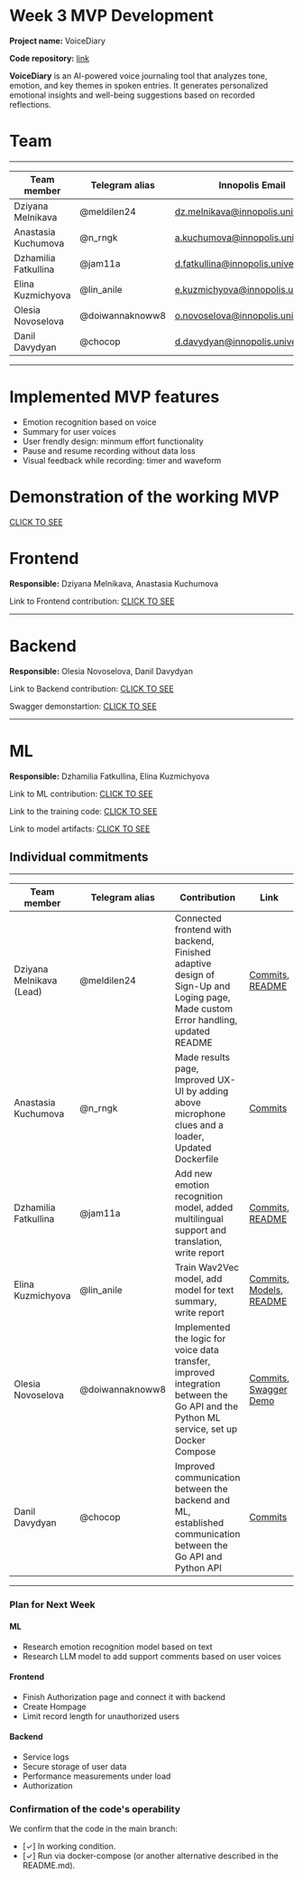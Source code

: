# Week 3 MVP Development 

**Project name:** VoiceDiary

**Code repository:** [link](https://github.com/IU-Capstone-Project-2025/VoiceDiary)

**VoiceDiary** is an AI-powered voice journaling tool that analyzes tone, emotion, and key themes in spoken entries. It generates personalized emotional insights and well-being suggestions based on recorded reflections.

# Team

---

| Team member          | Telegram alias  | Innopolis Email                    | Responcibilities |
| -------------------- | --------------- | ---------------------------------- | ---------------- |
| Dziyana Melnikava    | @meldilen24     | dz.melnikava@innopolis.university  | PM, Frontend     |
| Anastasia Kuchumova  | @n_rngk         | a.kuchumova@innopolis.university   | Frontend, UX/UI  |
| Dzhamilia Fatkullina | @jam11a         | d.fatkullina@innopolis.university  | ML               |
| Elina Kuzmichyova    | @lin_anile      | e.kuzmichyova@innopolis.university | ML               |
| Olesia Novoselova    | @doiwannaknoww8 | o.novoselova@innopolis.university  | Backend          |
| Danil Davydyan       | @chocop         | d.davydyan@innopolis.university    | Backend          |

---

# Implemented MVP features 
- Emotion recognition based on voice
- Summary for user voices
- User frendly design: minmum effort functionality
- Pause and resume recording without data loss
- Visual feedback while recording: timer and waveform



# Demonstration of the working MVP 
[CLICK TO SEE](https://drive.google.com/file/d/12MUHKCTWQI3D3ffB8yz_1a0jFMhyZCEH/view?usp=sharing)

# Frontend

**Responsible:** Dziyana Melnikava, Anastasia Kuchumova

Link to Frontend contribution: [CLICK TO SEE](https://github.com/IU-Capstone-Project-2025/VoiceDiary/tree/main/frontend)

---

# Backend

**Responsible:** Olesia Novoselova, Danil Davydyan

Link to Backend contribution: [CLICK TO SEE](https://github.com/IU-Capstone-Project-2025/VoiceDiary/tree/main/backend)

Swagger demonstartion: [CLICK TO SEE](https://drive.google.com/drive/folders/1trXUJF8lo0l9oZiHlHI-ezu67flPScue)

---

# ML

**Responsible:** Dzhamilia Fatkullina, Elina Kuzmichyova

Link to ML contribution: [CLICK TO SEE](https://github.com/IU-Capstone-Project-2025/VoiceDiary/tree/main/ml)

Link to the training code: [CLICK TO SEE](https://github.com/IU-Capstone-Project-2025/VoiceDiary/blob/main/ml/models/finetuning/Wav2Vec2_dusha_study.py)

Link to model artifacts: [CLICK TO SEE](https://disk.yandex.ru/d/LWot5j8zuPGqAw)





## Individual commitments

---

| Team member              | Telegram alias  | Contribution                                                                                                                                                                                                              | Link                                                                                                                                                                                                                                                                                                                                      |
| ------------------------ | --------------- | ------------------------------------------------------------------------------------------------------------------------------------------------------------------------------------------------------------------------- | ----------------------------------------------------------------------------------------------------------------------------------------------------------------------------------------------------------------------------------------------------------------------------------------------------------------------------------------- |
| Dziyana Melnikava (Lead) | @meldilen24     | Connected frontend with backend, Finished adaptive design of Sign-Up and Loging page, Made custom Error handling, updated README| [Commits](https://github.com/IU-Capstone-Project-2025/VoiceDiary/commits/main/?author=meldilen), [README](https://github.com/IU-Capstone-Project-2025/VoiceDiary/tree/main/frontend#readme) |
| Anastasia Kuchumova      | @n_rngk         | Made results page, Improved UX-UI by adding above microphone clues and a loader, Updated Dockerfile  | [Commits](https://github.com/IU-Capstone-Project-2025/VoiceDiary/commits/frontend/feature/analysisOutput)                                                                                                         |
| Dzhamilia Fatkullina     | @jam11a         | Add new emotion recognition model, added multilingual support and translation, write report  | [Commits](https://github.com/IU-Capstone-Project-2025/VoiceDiary/commits/main?author=DzhamiliaFatkullina), [README](https://github.com/IU-Capstone-Project-2025/VoiceDiary/tree/main/ml#readme)                                                                                                                                                                                                         |
| Elina Kuzmichyova        | @lin_anile      | Train Wav2Vec model, add model for text summary, write report       | [Commits](https://github.com/IU-Capstone-Project-2025/VoiceDiary/commits/main?author=ellilin), [Models](https://disk.yandex.ru/d/LWot5j8zuPGqAw), [README](https://github.com/IU-Capstone-Project-2025/VoiceDiary/tree/main/ml#readme)                                                                                                                                                                                                        |
| Olesia Novoselova        | @doiwannaknoww8 | Implemented the logic for voice data transfer, improved integration between the Go API and the Python ML service, set up Docker Compose                                                                                                                                                                                   |     [Commits](https://github.com/IU-Capstone-Project-2025/VoiceDiary/commits/main?author=olesia8novoselova), [Swagger Demo](https://drive.google.com/drive/folders/1trXUJF8lo0l9oZiHlHI-ezu67flPScue)                                                                                                                                                                                                                                                                                                                                      |
| Danil Davydyan           | @chocop         | Improved communication between the backend and ML, established communication between the Go API and Python API                                                                                                                                                                     | [Commits](https://github.com/IU-Capstone-Project-2025/VoiceDiary/commits/main?author=Dan1lD)                                                                                                                                                                                                                                                                                                                                          |
---

### **Plan for Next Week**

#### ML
- Research emotion recognition model based on text
- Research LLM model to add support comments based on user voices

#### Frontend
- Finish Authorization page and connect it with backend
- Create Hompage
- Limit record length for unauthorized users

#### Backend
- Service logs
- Secure storage of user data
- Performance measurements under load
- Authorization


### **Confirmation of the code's operability**

We confirm that the code in the main branch:

- [✓] In working condition.
- [✓] Run via docker-compose (or another alternative described in the README.md).

